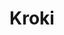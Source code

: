 ---
codehost: https://github.com/blockdiag/blockdiag
logohandle: krokiio
sort: kroki
title: Kroki
website: https://kroki.io/
---